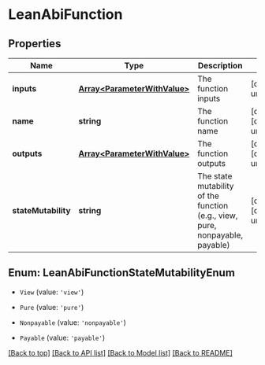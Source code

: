 # LeanAbiFunction

## Properties

|Name | Type | Description | Notes|
|------------ | ------------- | ------------- | -------------|
|**inputs** | [**Array&lt;ParameterWithValue&gt;**](ParameterWithValue.md) | The function inputs | [default to undefined]|
|**name** | **string** | The function name | [optional] [default to undefined]|
|**outputs** | [**Array&lt;ParameterWithValue&gt;**](ParameterWithValue.md) | The function outputs | [optional] [default to undefined]|
|**stateMutability** | **string** | The state mutability of the function (e.g., view, pure, nonpayable, payable) | [optional] [default to undefined]|


## Enum: LeanAbiFunctionStateMutabilityEnum


* `View` (value: `'view'`)

* `Pure` (value: `'pure'`)

* `Nonpayable` (value: `'nonpayable'`)

* `Payable` (value: `'payable'`)





[[Back to top]](#) [[Back to API list]](../../README.md#documentation-for-api-endpoints) [[Back to Model list]](../../README.md#documentation-for-models) [[Back to README]](../../README.md)
